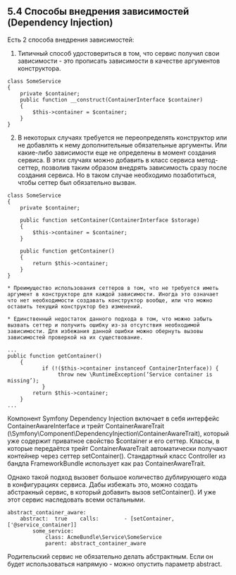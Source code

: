 ## 5.4 Способы внедрения зависимостей (Dependency Injection)

Есть 2 способа внедрения зависимостей:

1. Типичный способ удостовериться в том, что сервис получил свои зависимости - это прописать зависимости в качестве аргументов конструктора.
```
class SomeService
{
    private $container;
    public function __construct(ContainerInterface $container)
    {
        $this->container = $container;
    }
}
```
2. В некоторых случаях требуется не переопределять конструктор или не добавлять к нему дополнительные обязательные аргументы. Или какие-либо зависимости еще не определены в момент создания сервиса. В этих случаях можно добавить в класс сервиса метод-сеттер, позволив таким образом внедрять зависимость сразу после создания сервиса. Но в таком случае необходимо позаботиться, чтобы сеттер был обязательно вызван.
```
class SomeService
{
    private $container;
    
    public function setContainer(ContainerInterface $storage)
    {
        $this->container = $container;
    }
    
    public function getContainer()
    {
        return $this->container;
    }
}
```
    * Преимущество использования сеттеров в том, что не требуется иметь аргумент в конструкторе для каждой зависимости. Иногда это означает что нет необходимости создавать конструктор вообще, или что можно оставить текущий конструктор без изменений.

    * Единственный недостаток данного подхода в том, что можно забыть вызвать сеттер и получить ошибку из-за отсутствия необходимой зависимости. Для избежания данной ошибки можно обернуть вызовы зависимостей проверкой на их существование.


```
...
public function getContainer()
    {
           if (!($this->container instanceof ContainerInterface)) {
                throw new \RuntimeException(‘Service container is missing’);
           }
        return $this->container;
    }
...
```

Компонент Symfony Dependency Injection включает в себя интерфейс ContainerAwareInterface и трейт ContainerAwareTrait (\Symfony\Component\DependencyInjection\ContainerAwareTrait), который уже содержит приватное свойство $container и его сеттер. Классы, в которые передаётся трейт ContainerAwareTrait автоматически получают контейнер через сеттер setContainer(). Стандартный класс Controller из бандла FrameworkBundle использует как раз ContainerAwareTrait.

Однако такой подход вызовет большое количество дублирующего кода в конфигурациях сервиса. Дабы избежать это, можно создать абстракный сервис, в который добавить вызов setContainer(). И уже этот сервис наследовать всеми остальными.

```
abstract_container_aware:
    abstract:  true    calls:        - [setContainer, ['@service_container]]
        some_service:
            class: AcmeBundle\Service\SomeService
            parent: abstract_container_aware
```

Родительский сервис не обязательно делать абстрактным. Если он будет использоваться напрямую - можно опустить параметр abstract.